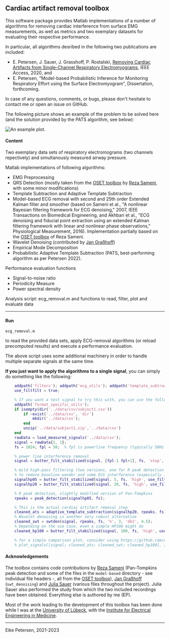 ## Cardiac artifact removal toolbox

This software package provides Matlab implementations of a number of algorithms for removing cardiac interference from surface EMG measurements, as well as metrics and two exemplary datasets for evaluating their respective performance.

In particular, all algorithms desribed in the following two publications are included:
- E. Petersen, J. Sauer, J. Grasshoff, P. Rostalski, [Removing Cardiac Artifacts from Single-Channel Respiratory Electromyograms](https://ieeexplore.ieee.org/document/8988257), IEEE Access, 2020, and
- E. Petersen, "Model-based Probabilistic Inference for Monitoring Respiratory Effort using the Surface Electromyogram", Dissertation, forthcoming.

In case of any questions, comments, or bugs, please don't hesitate to contact me or open an issue on GitHub.

The following picture shows an example of the problem to be solved here (and the solution provided by the PATS algorithm, see below):

![An example plot.](titlepic.png)

#### Content
Two exemplary data sets of respiratory electromograms (two channels repectively) and simultanously measured airway pressure.
	
Matlab implementations of following algorithms:
- EMG Preprocessing
- QRS Detection (mostly taken from the [OSET toolbox](https://gitlab.com/rsameni/OSET) by [Reza Sameni](https://sameni.info/), with some minor modifications)
- Template Subtraction and Adaptive Template Subtraction
- Model-based ECG removal with second and 25th order Extended Kalman filter and smoother (based on Sameni et al., "A nonlinear Bayesian filtering framework for ECG denoising," 2007, IEEE Transactions on Biomedical Engineering, and Akhbari et al., "ECG denoising and fiducial point extraction using an extended Kalman filtering framework with linear and nonlinear phase observations," Physiological Measurement, 2016). Implementation partially based on the [OSET toolbox](https://gitlab.com/rsameni/OSET) of Reza Sameni.
- Wavelet Denoising (contributed by [Jan Graßhoff](https://www.ime.uni-luebeck.de/institute/staff/jan-grasshoff.html))
- Empirical Mode Decomposition
- Probabilistic Adaptive Template Subtraction (PATS, best-performing algorithm as per Petersen 2022).
		
Performance evaluation functions
- Signal-to-noise ratio
- Periodicity Measure
- Power spectral density
	
Analysis script: ecg_removal.m and functions to read, filter, plot and evaluate data

---

#### Run

    ecg_removal.m   
    
to read the provided data sets, apply ECG-removal algorithms (or reload precomputed results) and execute a performance evaluation.

The above script uses some additional machinery in order to handle multiple separate signals at the same time.

**If you just want to apply the algorithms to a single signal**, you can simply do something like the following:
```MATLAB
    addpath('filters'); addpath('ecg_utils'); addpath('template_subtraction');
    use_filtfilt = true;

    % If you want a test signal to try this with, you can use the following; otherwise replace by your data
    addpath('format_specific_utils');
    if isempty(dir('../data/csv/subject1.csv'))
        if ~exist('../data/csv', 'dir')
            mkdir('../data/csv');
        end
        unzip('../data/subject1.zip','../data/csv')
    end
    rawData = load_measured_signals('../data/csv');
    signal = rawData{1, 1};
    fs = 1024; fpl = 50;  % fpl is powerline frequency (typically 50Hz or 60Hz)

    % power line interference removal
    signal = butter_filt_stabilized(signal, [fpl-1 fpl+1], fs, 'stop', use_filtfilt, 2);

    % mild high-pass filtering (two versions, one for R peak detection and one for cardiac artifact removal) 
    % to remove baseline wander and some ECG interference (especially in the 20Hz version)
    signalhp05 = butter_filt_stabilized(signal, 5, fs, 'high', use_filtfilt, 6);
    signalhp20 = butter_filt_stabilized(signal, 20, fs, 'high', use_filtfilt, 6);

    % R peak detection, slightly modified version of Pan-Tompkins
    rpeaks = peak_detection(signalhp05, fs);

    % This is the actual cardiac artifact removal step
    cleaned_ats = adaptive_template_subtraction(signalhp20, rpeaks, fs);
    % Wavelet denoising is another very robust alternative
    cleaned_swt = swtden(signal, rpeaks, fs, 'h', 3, 'db2', 4.5);
    % Depending on the use case, even a simple HP100 might do
    cleaned_hp100 = butter_filt_stabilized(signal, 100, fs, 'high', use_filtfilt, 6);

    % for a simple comparison plot, consider using https://github.com/e-pet/plot_signals
    % plot_signals([signal; cleaned_ats; cleaned_swt; cleaned_hp100], [], [], [], [], 'markers', rpeaks);
```


#### Acknowledgements
The toolbox contains code contributions by [Reza Sameni](https://sameni.info/) (Pan-Tompkins peak detection and some of the files in the `model-based` directory - see individual file headers -, all from the [OSET toolbox](https://gitlab.com/rsameni/OSET)), [Jan Graßhoff](https://www.ime.uni-luebeck.de/institute/staff/jan-grasshoff.html) (`swt_denoising`) and [Julia Sauer](https://www.ime.uni-luebeck.de/institute/staff/julia-sauer.html) (various files throughout the project).
Julia Sauer also performed the study from which the two included recordings have been obtained.
Everything else is authored by me (EP).

Most of the work leading to the development of this toolbox has been done while I was at the [University of Lübeck](https://www.uni-luebeck.de/en/university/university.html), with the [Institute for Electrical Engineering in Medicine](https://www.ime.uni-luebeck.de/institute.html).

--- 

Eike Petersen, 2021-2023
